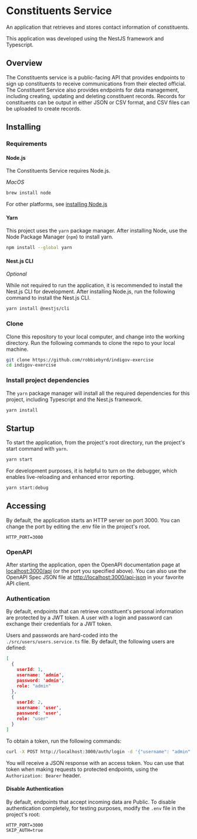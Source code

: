 # Constituents Service

An application that retrieves and stores contact information of constituents.

This application was developed using the NestJS framework and Typescript.

## Overview

The Constituents service is a public-facing API that provides endpoints to sign up constituents to receive
communications from their elected official. The Constituent Service also provides endpoints for data management,
including creating, updating and deleting constituent records. Records for constituents can be output in either JSON or
CSV format, and CSV files can be uploaded to create records.

## Installing

### Requirements

#### Node.js

The Constituents Service requires Node.js.

_MacOS_

```bash
brew install node
```

For other platforms, see [installing Node.js ](https://nodejs.org/en/download/package-manager)

#### Yarn

This project uses the `yarn` package manager. After installing Node, use the Node Package Manager (`npm`) to install
yarn.

```bash
npm install --global yarn
```

#### Nest.js CLI

_Optional_

While not required to run the application, it is recommended to install the Nest.js CLI for development. After
installing Node.js, run the following command to install the Nest.js CLI.

```bash
yarn install @nestjs/cli
```

### Clone

Clone this repository to your local computer, and change into the working directory. Run the following commands to clone
the repo to your local machine.

```bash
git clone https://github.com/robbiebyrd/indigov-exercise
cd indigov-exercise
```

### Install project dependencies

The `yarn` package manager will install all the required dependencies for this project, including Typescript and the
Nest.js framework.

```bash
yarn install
```

## Startup

To start the application, from the project's root directory, run the project's start command with `yarn`.

```bash
yarn start
```

For development purposes, it is helpful to turn on the debugger, which enables live-reloading and enhanced error
reporting.

```bash
yarn start:debug
```

## Accessing

By default, the application starts an HTTP server on port 3000. You can change the port by editing the .env file in the
project's root.

```
HTTP_PORT=3000
```

### OpenAPI

After starting the application, open the OpenAPI documentation page at [localhost:3000/api](localhost:3000/api) (or the
port you specified above). You can also use the OpenAPI Spec JSON file
at [http://localhost:3000/api-json](http://localhost:3000/api-json) in your favorite API client.

### Authentication

By default, endpoints that can retrieve constituent's personal information are protected by a JWT token. A user with a
login and password can exchange their credentials for a JWT token.

Users and passwords are hard-coded into the `./src/users/users.service.ts` file. By default, the following users are
defined:

```json
[
  {
    userId: 1,
    username: 'admin',
    password: 'admin',
    role: "admin"
  },
  {
    userId: 2,
    username: 'user',
    password: 'user',
    role: "user"
  }
]
```

To obtain a token, run the following commands:

```bash
curl -X POST http://localhost:3000/auth/login -d '{"username": "admin", "password": "admin"}' -H "Content-Type: application/json"
```

You will receive a JSON response with an access token. You can use that token when making requests to protected
endpoints, using
the `Authorization: Bearer` header.

#### Disable Authentication

By default, endpoints that accept incoming data are Public. To disable authentication completely, for testing purposes,
modify the `.env` file in the project's root:

```
HTTP_PORT=3000
SKIP_AUTH=true
```
